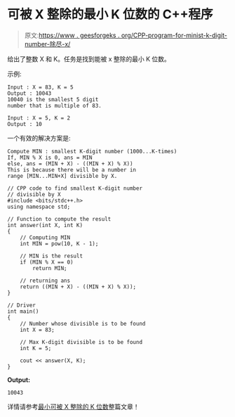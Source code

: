 # 可被 X 整除的最小 K 位数的 C++程序

> 原文:[https://www . geesforgeks . org/CPP-program-for-minist-k-digit-number-除尽-x/](https://www.geeksforgeeks.org/cpp-program-for-smallest-k-digit-number-divisible-by-x/)

给出了整数 X 和 K。任务是找到能被 x 整除的最小 K 位数。

示例:

```
Input : X = 83, K = 5
Output : 10043
10040 is the smallest 5 digit
number that is multiple of 83.

Input : X = 5, K = 2
Output : 10
```

一个有效的解决方案是:

```
Compute MIN : smallest K-digit number (1000...K-times)
If, MIN % X is 0, ans = MIN
else, ans = (MIN + X) - ((MIN + X) % X))
This is because there will be a number in 
range [MIN...MIN+X] divisible by X.

```

```
// CPP code to find smallest K-digit number
// divisible by X
#include <bits/stdc++.h>
using namespace std;

// Function to compute the result
int answer(int X, int K)
{
    // Computing MIN
    int MIN = pow(10, K - 1);

    // MIN is the result
    if (MIN % X == 0)
        return MIN;

    // returning ans
    return ((MIN + X) - ((MIN + X) % X));
}

// Driver
int main()
{
    // Number whose divisible is to be found
    int X = 83;

    // Max K-digit divisible is to be found
    int K = 5;

    cout << answer(X, K);
}
```

**Output:**

```
10043

```

详情请参考[最小可被 X 整除的 K 位数](https://www.geeksforgeeks.org/smallest-k-digit-number-divisible-x/)整篇文章！